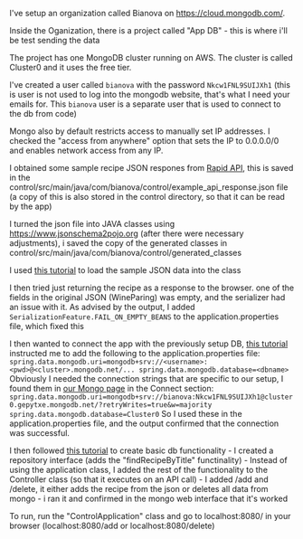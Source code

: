 I've setup an organization called Bianova on https://cloud.mongodb.com/.

Inside the Oganization, there is a project called "App DB" - this is where i'll be test sending the data

The project has one MongoDB cluster running on AWS. The cluster is called Cluster0 and it uses the free tier.

I've created a user called `bianova` with the password `Nkcw1FNL9SUIJXh1` (this is user is not used to log into the mongodb website, that's what I need your emails for. This `bianova` user is a separate user that is used to connect to the db from code)

Mongo also by default restricts access to manually set IP addresses. I checked the "access from anywhere" option that sets the IP to 0.0.0.0/0 and enables network access from any IP.

I obtained some sample recipe JSON respones from [Rapid API](https://rapidapi.com/spoonacular/api/recipe-food-nutrition/), this is saved in the control/src/main/java/com/bianova/control/example_api_response.json file (a copy of this is also stored in the control directory, so that it can be read by the app)

I turned the json file into JAVA classes using https://www.jsonschema2pojo.org (after there were necessary adjustments), i saved the copy of the generated classes in control/src/main/java/com/bianova/control/generated_classes

I used [this tutorial](https://www.baeldung.com/jackson-object-mapper-tutorial) to load the sample JSON data into the class

I then tried just returning the recipe as a response to the browser. one of the fields in the original JSON (WineParing) was empty, and the serializer had an issue with it. As advised by the output, I added `SerializationFeature.FAIL_ON_EMPTY_BEANS` to the application.properties file, which fixed this

I then wanted to connect the app with the previously setup DB, [this tutorial](https://www.mongodb.com/compatibility/spring-boot) instructed me to add the following to the application.properties file:
    ```
    spring.data.mongodb.uri=mongodb+srv://<username>:<pwd>@<cluster>.mongodb.net/...
    spring.data.mongodb.database=<dbname>
    ```
Obviously I needed the connection strings that are specific to our setup, I found them in [our Mongo page](https://cloud.mongodb.com/v2/62a795f2f43ac9724490df3d#clusters) in the Connect section:
    ```
    spring.data.mongodb.uri=mongodb+srv://bianova:Nkcw1FNL9SUIJXh1@cluster0.gepytxe.mongodb.net/?retryWrites=true&w=majority
    spring.data.mongodb.database=Cluster0
    ```
So I used these in the application.properties file, and the output confirmed that the connection was successful.

I then followed [this tutorial](https://spring.io/guides/gs/accessing-data-mongodb/) to create basic db functionality
    - I created a repository interface (adds the "findRecipeByTitle" functinality)
    - Instead of using the application class, I added the rest of the functionality to the Controller class (so that it executes on an API call)
        - I added /add and /delete, it either adds the recipe from the json or deletes all data from mongo
    - i ran it and confirmed in the mongo web interface that it's worked

To run, run the "ControlApplication" class and go to localhost:8080/ in your browser (localhost:8080/add or localhost:8080/delete)


